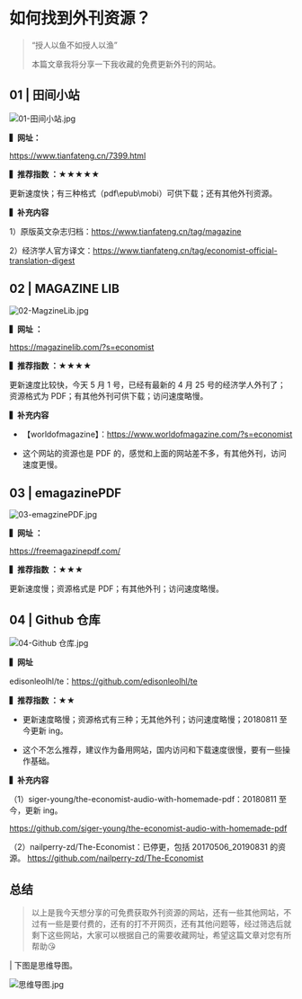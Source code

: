 # 如何找到外刊资源？

> “授人以鱼不如授人以渔”
>
> 本篇文章我将分享一下我收藏的免费更新外刊的网站。



## 01 | 田间小站

![01-田间小站.jpg](https://i.loli.net/2020/06/18/VRcjOPbov2D6zFI.jpg)



**▍网址：**

https://www.tianfateng.cn/7399.html

**▍推荐指数 ：★★★★★**

更新速度快；有三种格式（pdf\epub\mobi）可供下载；还有其他外刊资源。

**▍补充内容**

1）原版英文杂志归档：https://www.tianfateng.cn/tag/magazine

2）经济学人官方译文：https://www.tianfateng.cn/tag/economist-official-translation-digest



##  02 | MAGAZINE LIB

![02-MagzineLib.jpg](https://i.loli.net/2020/06/18/S6GvcxemEtrf8Ok.jpg)





**▍网址 ：**

https://magazinelib.com/?s=economist

**▍推荐指数 ：★★★★**

更新速度比较快，今天 5 月 1 号，已经有最新的 4 月 25 号的经济学人外刊了；资源格式为 PDF；有其他外刊可供下载；访问速度略慢。

**▍补充内容**

- 【worldofmagazine】：https://www.worldofmagazine.com/?s=economist

- 这个网站的资源也是 PDF 的，感觉和上面的网站差不多，有其他外刊，访问速度更慢。



## 03 | emagazinePDF

![03-emagzinePDF.jpg](https://i.loli.net/2020/06/18/PqCa1k5Swh3IQML.jpg)



**▍网址 ：**

https://freemagazinepdf.com/

**▍推荐指数 ：★★★**

更新速度慢；资源格式是 PDF；有其他外刊；访问速度略慢。



## 04 | Github 仓库

![04-Github 仓库.jpg](https://i.loli.net/2020/06/18/Ihz29s3ykKJHSlL.jpg)



**▍网址**

edisonleolhl/te：https://github.com/edisonleolhl/te

**▍推荐指数 ：★★**

- 更新速度略慢；资源格式有三种；无其他外刊；访问速度略慢；20180811 至今更新 ing。

- 这个不怎么推荐，建议作为备用网站，国内访问和下载速度很慢，要有一些操作基础。

**▍补充内容**

（1）siger-young/the-economist-audio-with-homemade-pdf：20180811 至今，更新 ing。

https://github.com/siger-young/the-economist-audio-with-homemade-pdf

（2）nailperry-zd/The-Economist：已停更，包括 20170506_20190831 的资源。 https://github.com/nailperry-zd/The-Economist



## 总结



> 以上是我今天想分享的可免费获取外刊资源的网站，还有一些其他网站，不过有一些是要付费的，还有的打不开网页，还有其他问题等，经过筛选后就剩下这些网站，大家可以根据自己的需要收藏网址，希望这篇文章对您有所帮助😘



| 下图是思维导图。

![思维导图.jpg](https://i.loli.net/2020/06/19/RiEHxGM824pgvkP.jpg)
